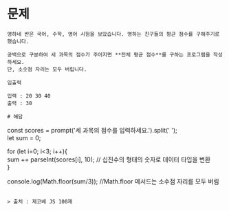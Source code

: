 # 문제
```
영하네 반은 국어, 수학, 영어 시험을 보았습니다. 영하는 친구들의 평균 점수를 구해주기로 했습니다.   

공백으로 구분하여 세 과목의 점수가 주어지면 **전체 평균 점수**를 구하는 프로그램을 작성하세요.   
단, 소숫점 자리는 모두 버립니다.   
```
```
입출력

입력 : 20 30 40
출력 : 30
```
```
# 해답
```
const scores = prompt('세 과목의 점수를 입력하세요.').split(' ');   
let sum = 0;   

for (let i=0; i<3; i++){   
  sum += parseInt(scores[i], 10); // 십진수의 형태의 숫자로 데이터 타입을 변환   
}   

console.log(Math.floor(sum/3)); //Math.floor 메서드는 소수점 자리를 모두 버림   
```

> 출처 : 제코베 JS 100제

